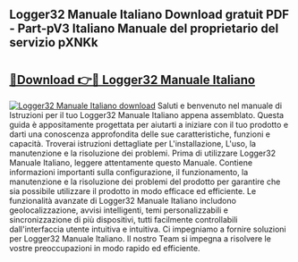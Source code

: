 ## Logger32 Manuale Italiano Download gratuit PDF - Part-pV3 Italiano Manuale del proprietario del servizio pXNKk

# <h2><a href="http://dfcq2l1.blite.top/?on=Logger32+Manuale+Italiano">🔗Download 👉🔴 Logger32 Manuale Italiano</a></h2>

[![Logger32 Manuale Italiano download](https://i.imgur.com/lujVjoI.png)](http://dfcq2l1.blite.top/?on=Logger32+Manuale+Italiano)
Saluti e benvenuto nel manuale di Istruzioni per il tuo Logger32 Manuale Italiano appena assemblato. Questa guida è appositamente progettata per aiutarti a iniziare con il tuo prodotto e darti una conoscenza approfondita delle sue caratteristiche, funzioni e capacità. Troverai istruzioni dettagliate per L'installazione, L'uso, la manutenzione e la risoluzione dei problemi. Prima di utilizzare Logger32 Manuale Italiano, leggere attentamente questo Manuale. Contiene informazioni importanti sulla configurazione, il funzionamento, la manutenzione e la risoluzione dei problemi del prodotto per garantire che sia possibile utilizzare il prodotto in modo efficace ed efficiente. Le funzionalità avanzate di Logger32 Manuale Italiano includono geolocalizzazione, avvisi intelligenti, temi personalizzabili e sincronizzazione di più dispositivi, tutti facilmente controllabili dall'interfaccia utente intuitiva e intuitiva. Ci impegniamo a fornire soluzioni per Logger32 Manuale Italiano. Il nostro Team si impegna a risolvere le vostre preoccupazioni in modo rapido ed efficiente.
